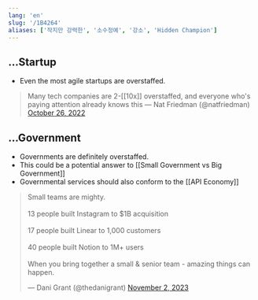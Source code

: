 ```yaml
---
lang: 'en'
slug: '/1B4264'
aliases: ['작지만 강력한', '소수정예', '강소', 'Hidden Champion']
---
```


## ...Startup

- Even the most agile startups are overstaffed.

> Many tech companies are 2-[[10x]] overstaffed, and everyone who's paying attention already knows this — Nat Friedman (@natfriedman)
> <a href="https://twitter.com/natfriedman/status/1585399067906932736?ref_src=twsrc%5Etfw">October 26, 2022</a>

## ...Government

- Governments are definitely overstaffed.
- This could be a potential answer to [[Small Government vs Big Government]]
- Governmental services should also conform to the [[API Economy]]

<blockquote class="twitter-tweet"><p lang="en" dir="ltr">Small teams are mighty.<br/><br/>13 people built Instagram to $1B acquisition<br/><br/>17 people built Linear to 1,000 customers<br/><br/>40 people built Notion to 1M+ users<br/><br/>When you bring together a small &amp; senior team - amazing things can happen.</p>&mdash; Dani Grant (@thedanigrant) <a href="https://twitter.com/thedanigrant/status/1720094648084164664?ref_src=twsrc%5Etfw">November 2, 2023</a></blockquote>
